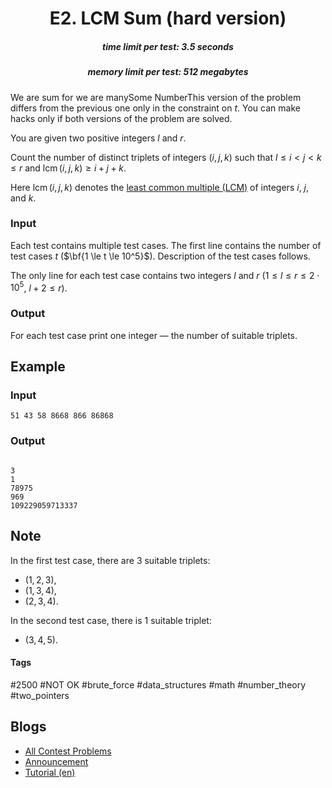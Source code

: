 <h1 style='text-align: center;'> E2. LCM Sum (hard version)</h1>

<h5 style='text-align: center;'>time limit per test: 3.5 seconds</h5>
<h5 style='text-align: center;'>memory limit per test: 512 megabytes</h5>

We are sum for we are manySome NumberThis version of the problem differs from the previous one only in the constraint on $t$. You can make hacks only if both versions of the problem are solved.

You are given two positive integers $l$ and $r$.

Count the number of distinct triplets of integers $(i, j, k)$ such that $l \le i < j < k \le r$ and $\operatorname{lcm}(i,j,k) \ge i + j + k$.

Here $\operatorname{lcm}(i, j, k)$ denotes the [least common multiple (LCM)](https://en.wikipedia.org/wiki/Least_common_multiple) of integers $i$, $j$, and $k$.

### Input

Each test contains multiple test cases. The first line contains the number of test cases $t$ ($\bf{1 \le t \le 10^5}$). Description of the test cases follows.

The only line for each test case contains two integers $l$ and $r$ ($1 \le l \le r \le 2 \cdot 10^5$, $l + 2 \le r$).

### Output

For each test case print one integer — the number of suitable triplets.

## Example

### Input


```text
51 43 58 8668 866 86868
```
### Output

```text

3
1
78975
969
109229059713337

```
## Note

In the first test case, there are $3$ suitable triplets: 

* $(1,2,3)$,
* $(1,3,4)$,
* $(2,3,4)$.

In the second test case, there is $1$ suitable triplet: 

* $(3,4,5)$.


#### Tags 

#2500 #NOT OK #brute_force #data_structures #math #number_theory #two_pointers 

## Blogs
- [All Contest Problems](../Codeforces_Round_813_(Div._2).md)
- [Announcement](../blogs/Announcement.md)
- [Tutorial (en)](../blogs/Tutorial_(en).md)
